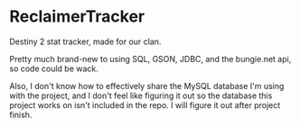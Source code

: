 # ReclaimerTracker
Destiny 2 stat tracker, made for our clan.

Pretty much brand-new to using SQL, GSON, JDBC, and the bungie.net api, so code could be wack.

Also, I don't know how to effectively share the MySQL database I'm using with the project, and I don't feel like figuring it out so the database this project works on isn't included in the repo. I will figure it out after project finish.